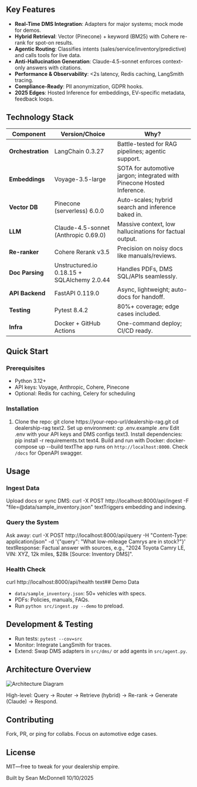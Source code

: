 ## Key Features
- **Real-Time DMS Integration**: Adapters for major systems; mock mode for demos.
- **Hybrid Retrieval**: Vector (Pinecone) + keyword (BM25) with Cohere re-rank for spot-on results.
- **Agentic Routing**: Classifies intents (sales/service/inventory/predictive) and calls tools for live data.
- **Anti-Hallucination Generation**: Claude-4.5-sonnet enforces context-only answers with citations.
- **Performance & Observability**: <2s latency, Redis caching, LangSmith tracing.
- **Compliance-Ready**: PII anonymization, GDPR hooks.
- **2025 Edges**: Hosted Inference for embeddings, EV-specific metadata, feedback loops.

## Technology Stack
| Component | Version/Choice | Why? |
|-----------|----------------|------|
| **Orchestration** | LangChain 0.3.27 | Battle-tested for RAG pipelines; agentic support.
| **Embeddings** | Voyage-3.5-large | SOTA for automotive jargon; integrated with Pinecone Hosted Inference.
| **Vector DB** | Pinecone (serverless) 6.0.0 | Auto-scales; hybrid search and inference baked in.
| **LLM** | Claude-4.5-sonnet (Anthropic 0.69.0) | Massive context, low hallucinations for factual output.
| **Re-ranker** | Cohere Rerank v3.5 | Precision on noisy docs like manuals/reviews.
| **Doc Parsing** | Unstructured.io 0.18.15 + SQLAlchemy 2.0.44 | Handles PDFs, DMS SQL/APIs seamlessly.
| **API Backend** | FastAPI 0.119.0 | Async, lightweight; auto-docs for handoff.
| **Testing** | Pytest 8.4.2 | 80%+ coverage; edge cases included.
| **Infra** | Docker + GitHub Actions | One-command deploy; CI/CD ready.

## Quick Start
### Prerequisites
- Python 3.12+
- API keys: Voyage, Anthropic, Cohere, Pinecone
- Optional: Redis for caching, Celery for scheduling

### Installation
1. Clone the repo:
git clone https://your-repo-url/dealership-rag.git
cd dealership-rag
text2. Set up environment:
cp .env.example .env
Edit .env with your API keys and DMS configs
text3. Install dependencies:
pip install -r requirements.txt
text4. Build and run with Docker:
docker-compose up --build
textThe app runs on `http://localhost:8000`. Check `/docs` for OpenAPI swagger.

## Usage
### Ingest Data
Upload docs or sync DMS:
curl -X POST http://localhost:8000/api/ingest -F "file=@data/sample_inventory.json"
textTriggers embedding and indexing.

### Query the System
Ask away:
curl -X POST http://localhost:8000/api/query 
-H "Content-Type: application/json" 
-d '{"query": "What low-mileage Camrys are in stock?"}'
textResponse: Factual answer with sources, e.g., "2024 Toyota Camry LE, VIN: XYZ, 12k miles, $28k [Source: Inventory DMS]".

### Health Check
curl http://localhost:8000/api/health
text## Demo Data
- `data/sample_inventory.json`: 50+ vehicles with specs.
- PDFs: Policies, manuals, FAQs.
- Run `python src/ingest.py --demo` to preload.

## Development & Testing
- Run tests: `pytest --cov=src`
- Monitor: Integrate LangSmith for traces.
- Extend: Swap DMS adapters in `src/dms/` or add agents in `src/agent.py`.

## Architecture Overview
![Architecture Diagram](docs/architecture.png)

High-level: Query → Router → Retrieve (hybrid) → Re-rank → Generate (Claude) → Respond.

## Contributing
Fork, PR, or ping for collabs. Focus on automotive edge cases.

## License
MIT—free to tweak for your dealership empire.

Built by Sean McDonnell 10/10/2025
